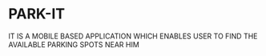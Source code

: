 # PARK-IT
IT IS A MOBILE BASED APPLICATION WHICH ENABLES USER TO FIND THE AVAILABLE PARKING SPOTS NEAR HIM 
